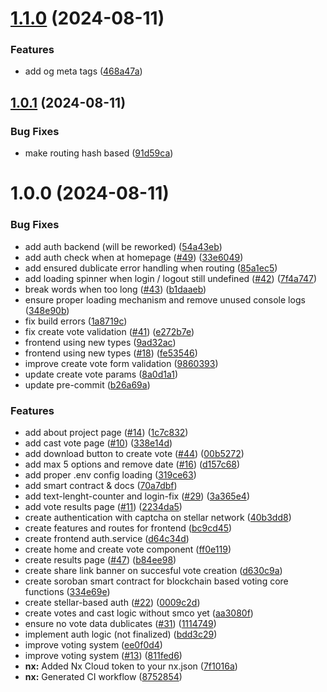 # [1.1.0](https://github.com/danieljancar/votevault/compare/v1.0.1...v1.1.0) (2024-08-11)

### Features

- add og meta tags ([468a47a](https://github.com/danieljancar/votevault/commit/468a47a94a3d668b417355ea4caa660045bd68e1))

## [1.0.1](https://github.com/danieljancar/votevault/compare/v1.0.0...v1.0.1) (2024-08-11)

### Bug Fixes

- make routing hash based ([91d59ca](https://github.com/danieljancar/votevault/commit/91d59cacc357e1fcc7c7f54f3df8c37b4c4392e1))

# 1.0.0 (2024-08-11)

### Bug Fixes

- add auth backend (will be reworked) ([54a43eb](https://github.com/danieljancar/votevault/commit/54a43eb8f7fc9413e0af924f634bf94ef5215eaf))
- add auth check when at homepage ([#49](https://github.com/danieljancar/votevault/issues/49)) ([33e6049](https://github.com/danieljancar/votevault/commit/33e6049cade6636cee0aa73582c78979cb5d375d))
- add ensured dublicate error handling when routing ([85a1ec5](https://github.com/danieljancar/votevault/commit/85a1ec5b696b2c083452c8406374a8d884265fa6))
- add loading spinner when login / logout still undefined ([#42](https://github.com/danieljancar/votevault/issues/42)) ([7f4a747](https://github.com/danieljancar/votevault/commit/7f4a74711611e423c412288993470ada00e4b1bc))
- break words when too long ([#43](https://github.com/danieljancar/votevault/issues/43)) ([b1daaeb](https://github.com/danieljancar/votevault/commit/b1daaebb6a1ab6605cab5d96e784b2b078b7dd7c))
- ensure proper loading mechanism and remove unused console logs ([348e90b](https://github.com/danieljancar/votevault/commit/348e90b12389ab319be7c939d4db21834a3d25c8))
- fix build errors ([1a8719c](https://github.com/danieljancar/votevault/commit/1a8719c65659dade40ae72bff3c6496abe6b9efe))
- fix create vote validation ([#41](https://github.com/danieljancar/votevault/issues/41)) ([e272b7e](https://github.com/danieljancar/votevault/commit/e272b7e506b6c3aaa24447adcc2ada5daf06e556))
- frontend using new types ([9ad32ac](https://github.com/danieljancar/votevault/commit/9ad32acea676e33b79c9aa23f734ca9fe6124f7a))
- frontend using new types ([#18](https://github.com/danieljancar/votevault/issues/18)) ([fe53546](https://github.com/danieljancar/votevault/commit/fe53546612d82e864ef67ab133d5dabb75658fdc))
- improve create vote form validation ([9860393](https://github.com/danieljancar/votevault/commit/9860393b5ddd4bdbee8e7f2e1eeb5f9fd0d54b66))
- update create vote params ([8a0d1a1](https://github.com/danieljancar/votevault/commit/8a0d1a1f1f67f946adc4c83acfaeaa6338064cc3))
- update pre-commit ([b26a69a](https://github.com/danieljancar/votevault/commit/b26a69ae95b3c3c6acc18a0d026591645ef0fb3f))

### Features

- add about project page ([#14](https://github.com/danieljancar/votevault/issues/14)) ([1c7c832](https://github.com/danieljancar/votevault/commit/1c7c8329d9fd30de3a9b4f39f46b2dda2300c11e))
- add cast vote page ([#10](https://github.com/danieljancar/votevault/issues/10)) ([338e14d](https://github.com/danieljancar/votevault/commit/338e14d09a3a55ab0d99a025794bef33d8e9a7b6))
- add download button to create vote ([#44](https://github.com/danieljancar/votevault/issues/44)) ([00b5272](https://github.com/danieljancar/votevault/commit/00b52726539b0acc608682b34cadc72767f55e8f))
- add max 5 options and remove date ([#16](https://github.com/danieljancar/votevault/issues/16)) ([d157c68](https://github.com/danieljancar/votevault/commit/d157c688397d4ce8efab83911167ad771bc54894))
- add proper .env config loading ([319ce63](https://github.com/danieljancar/votevault/commit/319ce63a1bbfa5f5b259d22b19459e75e48bc948))
- add smart contract & docs ([70a7dbf](https://github.com/danieljancar/votevault/commit/70a7dbf2715aa622681e8d983d5d32f68ec6142b))
- add text-lenght-counter and login-fix ([#29](https://github.com/danieljancar/votevault/issues/29)) ([3a365e4](https://github.com/danieljancar/votevault/commit/3a365e4ad33131df8441c5a8ad730845a710a65b))
- add vote results page ([#11](https://github.com/danieljancar/votevault/issues/11)) ([2234da5](https://github.com/danieljancar/votevault/commit/2234da52fbcaf7a56b7a5195ba4217e1f48d44a7))
- create authentication with captcha on stellar network ([40b3dd8](https://github.com/danieljancar/votevault/commit/40b3dd849354443f445fff9718ed1fee4e44ade5))
- create features and routes for frontend ([bc9cd45](https://github.com/danieljancar/votevault/commit/bc9cd45b1985181fa5af2c52777ec4befcedcd16))
- create frontend auth.service ([d64c34d](https://github.com/danieljancar/votevault/commit/d64c34d567e3fbfdc6e931edb92efa1ebbf16254))
- create home and create vote component ([ff0e119](https://github.com/danieljancar/votevault/commit/ff0e11999489c3172f0639e8b80ae8963f82bf86))
- create results page ([#47](https://github.com/danieljancar/votevault/issues/47)) ([b84ee98](https://github.com/danieljancar/votevault/commit/b84ee987d33eed32a077b5371605b81be1dc1e6d))
- create share link banner on succesful vote creation ([d630c9a](https://github.com/danieljancar/votevault/commit/d630c9ae3bb9c237c27db2e9b734b9d667adf0e8))
- create soroban smart contract for blockchain based voting core functions ([334e69e](https://github.com/danieljancar/votevault/commit/334e69e7d76126ba6dfef1887912469316b68d3c))
- create stellar-based auth ([#22](https://github.com/danieljancar/votevault/issues/22)) ([0009c2d](https://github.com/danieljancar/votevault/commit/0009c2d5ba4072bba0060de38a1536f9957c92aa))
- create votes and cast logic without smco yet ([aa3080f](https://github.com/danieljancar/votevault/commit/aa3080f9ab801c33ea2a4fdbf9230cb55ce67a6a))
- ensure no vote data dublicates ([#31](https://github.com/danieljancar/votevault/issues/31)) ([1114749](https://github.com/danieljancar/votevault/commit/11147490e81b4b895e02d2a9df3eeda0a53574de))
- implement auth logic (not finalized) ([bdd3c29](https://github.com/danieljancar/votevault/commit/bdd3c29ab25263e635206553efb58eb861789209))
- improve voting system ([ee0f0d4](https://github.com/danieljancar/votevault/commit/ee0f0d4064fd7d1e577a6f933191992fade3d016))
- improve voting system ([#13](https://github.com/danieljancar/votevault/issues/13)) ([811fed6](https://github.com/danieljancar/votevault/commit/811fed677ccae2e09a885550a648e1530b50d263))
- **nx:** Added Nx Cloud token to your nx.json ([7f1016a](https://github.com/danieljancar/votevault/commit/7f1016ac3321ae59a34b63bbcc0239dea4b772a2))
- **nx:** Generated CI workflow ([8752854](https://github.com/danieljancar/votevault/commit/875285440336dfc86e543f64b254fd2b21c8a9f6))
